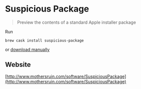 # Suspicious Package

> Preview the contents of a standard Apple installer package

Run 

```shell
brew cask install suspicious-package
```

 or [download manually](http://www.mothersruin.com/software/downloads/SuspiciousPackage.xip)

## Website
[http://www.mothersruin.com/software/SuspiciousPackage](http://www.mothersruin.com/software/SuspiciousPackage)